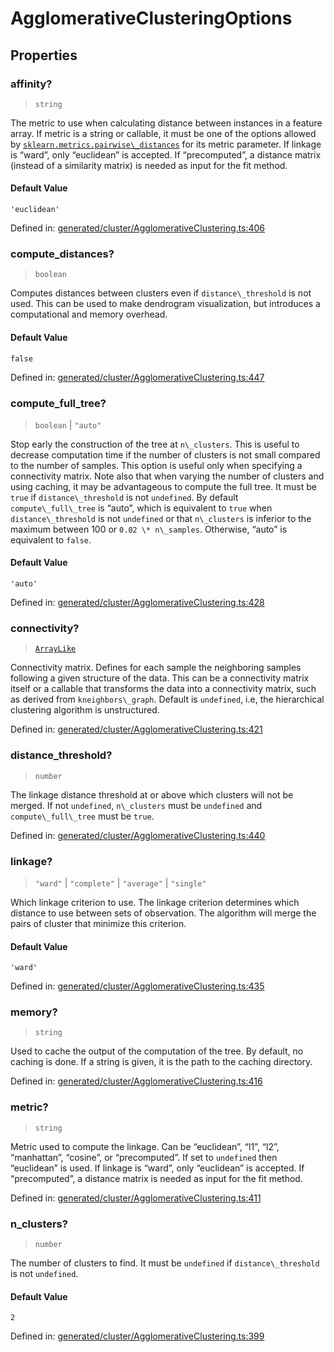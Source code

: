 # AgglomerativeClusteringOptions

## Properties

### affinity?

> `string`

The metric to use when calculating distance between instances in a feature array. If metric is a string or callable, it must be one of the options allowed by [`sklearn.metrics.pairwise\_distances`](sklearn.metrics.pairwise_distances.html#sklearn.metrics.pairwise_distances "sklearn.metrics.pairwise_distances") for its metric parameter. If linkage is “ward”, only “euclidean” is accepted. If “precomputed”, a distance matrix (instead of a similarity matrix) is needed as input for the fit method.

#### Default Value

`'euclidean'`

Defined in:  [generated/cluster/AgglomerativeClustering.ts:406](https://github.com/transitive-bullshit/scikit-learn-ts/blob/92ab806/packages/sklearn/src/generated/cluster/AgglomerativeClustering.ts#L406)

### compute\_distances?

> `boolean`

Computes distances between clusters even if `distance\_threshold` is not used. This can be used to make dendrogram visualization, but introduces a computational and memory overhead.

#### Default Value

`false`

Defined in:  [generated/cluster/AgglomerativeClustering.ts:447](https://github.com/transitive-bullshit/scikit-learn-ts/blob/92ab806/packages/sklearn/src/generated/cluster/AgglomerativeClustering.ts#L447)

### compute\_full\_tree?

> `boolean` \| `"auto"`

Stop early the construction of the tree at `n\_clusters`. This is useful to decrease computation time if the number of clusters is not small compared to the number of samples. This option is useful only when specifying a connectivity matrix. Note also that when varying the number of clusters and using caching, it may be advantageous to compute the full tree. It must be `true` if `distance\_threshold` is not `undefined`. By default `compute\_full\_tree` is “auto”, which is equivalent to `true` when `distance\_threshold` is not `undefined` or that `n\_clusters` is inferior to the maximum between 100 or `0.02 \* n\_samples`. Otherwise, “auto” is equivalent to `false`.

#### Default Value

`'auto'`

Defined in:  [generated/cluster/AgglomerativeClustering.ts:428](https://github.com/transitive-bullshit/scikit-learn-ts/blob/92ab806/packages/sklearn/src/generated/cluster/AgglomerativeClustering.ts#L428)

### connectivity?

> [`ArrayLike`](../types/ArrayLike.md)

Connectivity matrix. Defines for each sample the neighboring samples following a given structure of the data. This can be a connectivity matrix itself or a callable that transforms the data into a connectivity matrix, such as derived from `kneighbors\_graph`. Default is `undefined`, i.e, the hierarchical clustering algorithm is unstructured.

Defined in:  [generated/cluster/AgglomerativeClustering.ts:421](https://github.com/transitive-bullshit/scikit-learn-ts/blob/92ab806/packages/sklearn/src/generated/cluster/AgglomerativeClustering.ts#L421)

### distance\_threshold?

> `number`

The linkage distance threshold at or above which clusters will not be merged. If not `undefined`, `n\_clusters` must be `undefined` and `compute\_full\_tree` must be `true`.

Defined in:  [generated/cluster/AgglomerativeClustering.ts:440](https://github.com/transitive-bullshit/scikit-learn-ts/blob/92ab806/packages/sklearn/src/generated/cluster/AgglomerativeClustering.ts#L440)

### linkage?

> `"ward"` \| `"complete"` \| `"average"` \| `"single"`

Which linkage criterion to use. The linkage criterion determines which distance to use between sets of observation. The algorithm will merge the pairs of cluster that minimize this criterion.

#### Default Value

`'ward'`

Defined in:  [generated/cluster/AgglomerativeClustering.ts:435](https://github.com/transitive-bullshit/scikit-learn-ts/blob/92ab806/packages/sklearn/src/generated/cluster/AgglomerativeClustering.ts#L435)

### memory?

> `string`

Used to cache the output of the computation of the tree. By default, no caching is done. If a string is given, it is the path to the caching directory.

Defined in:  [generated/cluster/AgglomerativeClustering.ts:416](https://github.com/transitive-bullshit/scikit-learn-ts/blob/92ab806/packages/sklearn/src/generated/cluster/AgglomerativeClustering.ts#L416)

### metric?

> `string`

Metric used to compute the linkage. Can be “euclidean”, “l1”, “l2”, “manhattan”, “cosine”, or “precomputed”. If set to `undefined` then “euclidean” is used. If linkage is “ward”, only “euclidean” is accepted. If “precomputed”, a distance matrix is needed as input for the fit method.

Defined in:  [generated/cluster/AgglomerativeClustering.ts:411](https://github.com/transitive-bullshit/scikit-learn-ts/blob/92ab806/packages/sklearn/src/generated/cluster/AgglomerativeClustering.ts#L411)

### n\_clusters?

> `number`

The number of clusters to find. It must be `undefined` if `distance\_threshold` is not `undefined`.

#### Default Value

`2`

Defined in:  [generated/cluster/AgglomerativeClustering.ts:399](https://github.com/transitive-bullshit/scikit-learn-ts/blob/92ab806/packages/sklearn/src/generated/cluster/AgglomerativeClustering.ts#L399)
